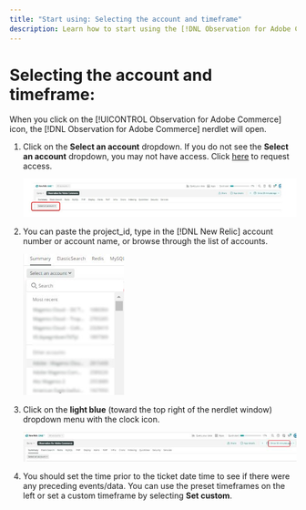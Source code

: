 ```yaml
---
title: "Start using: Selecting the account and timeframe"
description: Learn how to start using the [!DNL Observation for Adobe Commerce] nerdlet by selecting the account and timeframe.
---
```

# Selecting the account and timeframe:

When you click on the [!UICONTROL Observation for Adobe Commerce] icon, the [!DNL Observation for Adobe Commerce] nerdlet will open.

1. Click on the **Select an account** dropdown. If you do not see the **Select an account** dropdown, you may not have access. Click [here](https://adobe.sharepoint.com/sites/MG/it/IT%20Services%20Wiki/Requesting%20access%20to%20Magento%20Commerce%20New%20Relic.aspx) to request access.

    ![Select an account](../../assets/tools/observation-for-adobe-commerce/start-using-1.jpeg)

1. You can paste the project_id, type in the [!DNL New Relic] account number or account name, or browse through the list of accounts.

    ![Browse through the list of accounts](../../assets/tools/observation-for-adobe-commerce/start-using-2.jpg)

1. Click on the **light blue** (toward the top right of the nerdlet window) dropdown menu with the clock icon.

    ![Click on the dropdown menu](../../assets/tools/observation-for-adobe-commerce/start-using-3.jpg)

1. You should set the time prior to the ticket date time to see if there were any preceding events/data. You can use the preset timeframes on the left or set a custom timeframe by selecting **Set custom**.
